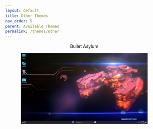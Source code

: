 ```yaml
---
layout: default
title: Other Themes
nav_order: 5
parent: Available Themes
permalink: /themes/other
---
```


<p align="center">Bullet Asylum</p>
<p align="center"><img width="80%" src="../assets/Bullet Asylum.png" /></p>
